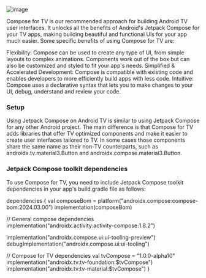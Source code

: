 ![image](https://github.com/VicHazewinkel/AndroidTV_ComposeNavigation/assets/74927171/18fe2763-f501-4f6e-b5cb-4c7ba7cc1438)

Compose for TV is our recommended approach for building Android TV user interfaces. It unlocks all the benefits of Android's Jetpack Compose for your TV apps, making building beautiful and functional UIs for your app much easier. Some specific benefits of using Compose for TV are:

Flexibility: Compose can be used to create any type of UI, from simple layouts to complex animations. Components work out of the box but can also be customized and styled to fit your app's needs.
Simplified & Accelerated Development: Compose is compatible with existing code and enables developers to more efficiently build apps with less code.
Intuitive: Compose uses a declarative syntax that lets you to make changes to your UI, debug, understand and review your code.

<h3>Setup</h3>
Using Jetpack Compose on Android TV is similar to using Jetpack Compose for any other Android project. The main difference is that Compose for TV adds libraries that offer TV optimized components and make it easier to create user interfaces tailored to TV. In some cases those components share the same name as their non-TV counterparts, such as androidx.tv.material3.Button and androidx.compose.material3.Button.

<h3>Jetpack Compose toolkit dependencies</h3>
To use Compose for TV, you need to include Jetpack Compose toolkit dependencies in your app's build.gradle file as follows:

dependencies {
   val composeBom = platform("androidx.compose:compose-bom:2024.03.00")
   implementation(composeBom)

   // General compose dependencies
   implementation("androidx.activity:activity-compose:1.8.2")

   implementation("androidx.compose.ui:ui-tooling-preview")
   debugImplementation("androidx.compose.ui:ui-tooling")

   // Compose for TV dependencies
   val tvCompose = "1.0.0-alpha10"
   implementation("androidx.tv:tv-foundation:$tvCompose")
   implementation("androidx.tv:tv-material:$tvCompose")
}
